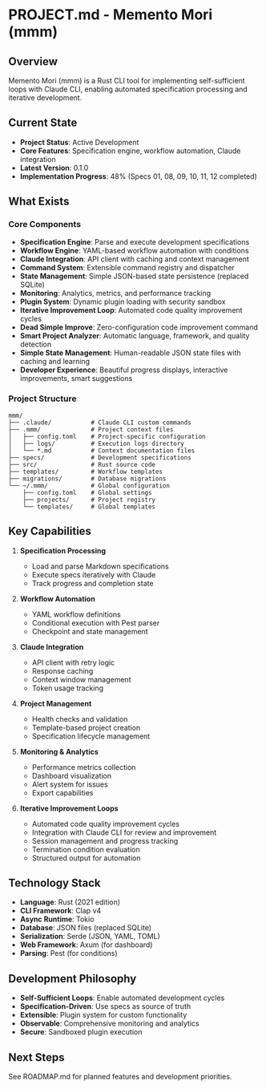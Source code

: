 # PROJECT.md - Memento Mori (mmm)

## Overview

Memento Mori (mmm) is a Rust CLI tool for implementing self-sufficient loops with Claude CLI, enabling automated specification processing and iterative development.

## Current State

- **Project Status**: Active Development
- **Core Features**: Specification engine, workflow automation, Claude integration
- **Latest Version**: 0.1.0
- **Implementation Progress**: 48% (Specs 01, 08, 09, 10, 11, 12 completed)

## What Exists

### Core Components
- **Specification Engine**: Parse and execute development specifications
- **Workflow Engine**: YAML-based workflow automation with conditions
- **Claude Integration**: API client with caching and context management
- **Command System**: Extensible command registry and dispatcher
- **State Management**: Simple JSON-based state persistence (replaced SQLite)
- **Monitoring**: Analytics, metrics, and performance tracking
- **Plugin System**: Dynamic plugin loading with security sandbox
- **Iterative Improvement Loop**: Automated code quality improvement cycles
- **Dead Simple Improve**: Zero-configuration code improvement command
- **Smart Project Analyzer**: Automatic language, framework, and quality detection
- **Simple State Management**: Human-readable JSON state files with caching and learning
- **Developer Experience**: Beautiful progress displays, interactive improvements, smart suggestions

### Project Structure
```
mmm/
├── .claude/           # Claude CLI custom commands
├── .mmm/              # Project context files
│   ├── config.toml    # Project-specific configuration
│   ├── logs/          # Execution logs directory
│   └── *.md           # Context documentation files
├── specs/             # Development specifications
├── src/               # Rust source code
├── templates/         # Workflow templates
├── migrations/        # Database migrations
└── ~/.mmm/            # Global configuration
    ├── config.toml    # Global settings
    ├── projects/      # Project registry
    └── templates/     # Global templates
```

## Key Capabilities

1. **Specification Processing**
   - Load and parse Markdown specifications
   - Execute specs iteratively with Claude
   - Track progress and completion state

2. **Workflow Automation**
   - YAML workflow definitions
   - Conditional execution with Pest parser
   - Checkpoint and state management

3. **Claude Integration**
   - API client with retry logic
   - Response caching
   - Context window management
   - Token usage tracking

4. **Project Management**
   - Health checks and validation
   - Template-based project creation
   - Specification lifecycle management

5. **Monitoring & Analytics**
   - Performance metrics collection
   - Dashboard visualization
   - Alert system for issues
   - Export capabilities

6. **Iterative Improvement Loops**
   - Automated code quality improvement cycles
   - Integration with Claude CLI for review and improvement
   - Session management and progress tracking
   - Termination condition evaluation
   - Structured output for automation

## Technology Stack

- **Language**: Rust (2021 edition)
- **CLI Framework**: Clap v4
- **Async Runtime**: Tokio
- **Database**: JSON files (replaced SQLite)
- **Serialization**: Serde (JSON, YAML, TOML)
- **Web Framework**: Axum (for dashboard)
- **Parsing**: Pest (for conditions)

## Development Philosophy

- **Self-Sufficient Loops**: Enable automated development cycles
- **Specification-Driven**: Use specs as source of truth
- **Extensible**: Plugin system for custom functionality
- **Observable**: Comprehensive monitoring and analytics
- **Secure**: Sandboxed plugin execution

## Next Steps

See ROADMAP.md for planned features and development priorities.